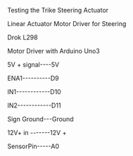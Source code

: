 Testing the Trike Steering Actuator

Linear Actuator  Motor Driver for Steering	
		
Drok L298

Motor Driver with Arduino Uno3

5V + signal----5V
	
ENA1----------D9	

IN1------------D10
	
IN2------------D11
	
Sign Ground---Ground
	
12V+ in -------12V + 

SensorPin-----A0
